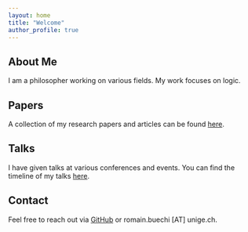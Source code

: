```yaml
---
layout: home
title: "Welcome"
author_profile: true
---
```


## About Me
I am a philosopher working on various fields.
My work focuses on logic. 

## Papers
A collection of my research papers and articles can be found [here](/papers/).

## Talks
I have given talks at various conferences and events. You can find the timeline of my talks [here](/talks/).

## Contact
Feel free to reach out via [GitHub](https://github.com/rombue) or romain.buechi [AT] unige.ch.
